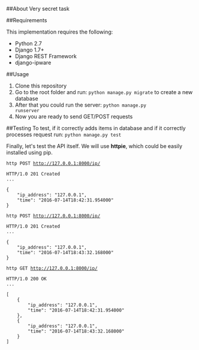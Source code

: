 ##About
Very secret task

##Requirements

This implementation requires the following:
* Python 2.7
* Django 1.7+
* Django REST Framework
* django-ipware

##Usage 
1. Clone this repository
2. Go to the root folder and run:
<code>python manage.py migrate</code>
to create a new database
3. After that you could run the server:
<code>python manage.py runserver</code>
4. Now you are ready to send GET/POST requests

##Testing
To test, if it correctly adds items in database and if it correctly processes request run:
<code>python manage.py test</code>

Finally, let's test the API itself. We will use <b>httpie</b>, which could be easily installed using pip.

<code>http POST http://127.0.0.1:8000/ip/</code>

```
HTTP/1.0 201 Created
...

{
    "ip_address": "127.0.0.1",
    "time": "2016-07-14T18:42:31.954000"
}
```

<code>http POST http://127.0.0.1:8000/ip/</code>

```
HTTP/1.0 201 Created
...

{
    "ip_address": "127.0.0.1",
    "time": "2016-07-14T18:43:32.168000"
}
```

<code>http GET http://127.0.0.1:8000/ip/</code>

```
HTTP/1.0 200 OK
...

[
    {
        "ip_address": "127.0.0.1",
        "time": "2016-07-14T18:42:31.954000"
    },
    {
        "ip_address": "127.0.0.1",
        "time": "2016-07-14T18:43:32.168000"
    }
]
```
